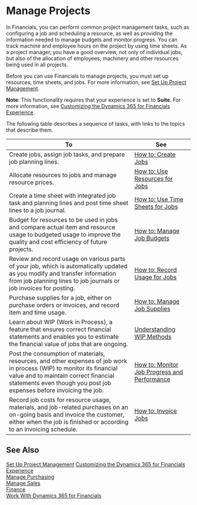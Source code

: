 <properties
                pageTitle="Manage Projects| Financials"
                description="Describes how to use resources, time sheets, and jobs to manage projects."
                services="project-madeira"
                documentationCenter=""
                authors="SorenGP"
/>
<tags
    ms.service="project-madeira"
    ms.topic="article"
    ms.devlang="na"
    ms.tgt_pltfrm="na"
    ms.workload="na"
    ms.date="11/17/2016"
    ms.author="SorenGP" />

# Manage Projects
In Financials, you can perform common project management tasks, such as configuring a job and scheduling a resource, as well as providing the information needed to manage budgets and monitor progress. You can track machine and employee hours on the project by using time sheets. As a project manager, you have a good overview, not only of individual jobs, but also of the allocation of employees, machinery and other resources being used in all projects.

Before you can use Financials to manage projects, you must set up resources, time sheets, and jobs. For more information, see [Set Up Project Management](projects-setup-projects.md).  

**Note**: This functionality requires that your experience is set to **Suite**. For more information, see [Customizing the Dynamics 365 for Financials Experience](ui-experiences.md).

The following table describes a sequence of tasks, with links to the topics that describe them.

|To |See |
|---|----|
|Create jobs, assign job tasks, and prepare job planning lines.|[How to: Create Jobs](projects-how-create-jobs.md)|
|Allocate resources to jobs and manage resource prices.|[How to: Use Resources for Jobs](projects-how-use-resources.md)|
|Create a time sheet with integrated job task and planning lines and post time sheet lines to a job journal.|[How to: Use Time Sheets for Jobs](projects-how-use-time-sheets.md)|
|Budget for resources to be used in jobs and compare actual item and resource usage to budgeted usage to improve the quality and cost efficiency of future projects.|[How to: Manage Job Budgets](projects-how-manage-budgets.md)|
|Review and record usage on various parts of your job, which is automatically updated as you modify and transfer information from job planning lines to job journals or job invoices for posting.|[How to: Record Usage for Jobs](projects-how-record-job-usage.md)|
|Purchase supplies for a job, either on purchase orders or invoices, and record item and time usage.|[How to: Manage Job Supplies](projects-how-manage-project-supplies.md)|
|Learn about WIP (Work in Process), a feature that ensures correct financial statements and enables you to estimate the financial value of jobs that are ongoing.|[Understanding WIP Methods](projects-understanding-wip.md)|
|Post the consumption of materials, resources, and other expenses of job work in process (WIP) to monitor its financial value and to maintain correct financial statements even though you post job expenses before invoicing the job.|[How to: Monitor Job Progress and Performance](projects-how-monitor-progress-performance.md)|
|Record job costs for resource usage, materials, and job-related purchases on an on-going basis and invoice the customer, either when the job is finished or according to an invoicing schedule.|[How to: Invoice Jobs](projects-how-invoice-jobs.md)|

## See Also
[Set Up Project Management](projects-setup-projects.md)
[Customizing the Dynamics 365 for Financials Experience](ui-experiences.md)      
[Manage Purchasing](purchasing-manage-purchasing.md)         
[Manage Sales](sales-manage-sales.md)    
[Finance](finance.md)  
[Work With Dynamics 365 for Financials](ui-work-product.md)  
